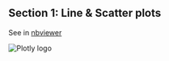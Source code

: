 Section 1: Line & Scatter plots
------------------------------

See in
[nbviewer](http://nbviewer.ipython.org/github/etpinard/plotly-python-doc/tree/master/s1_line-scatter/s1_line-scatter.ipynb)

![Plotly logo](http://i.imgur.com/4vwuxdJ.png)
